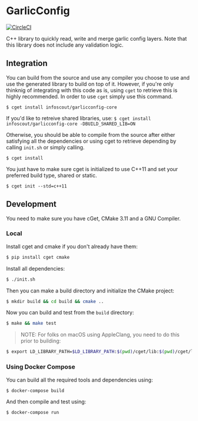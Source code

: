 # GarlicConfig

[![CircleCI](https://circleci.com/gh/infoscout/garlicconfig-core.svg?style=svg&circle-token=0fa1ed375c058bb98d7d2dc3e1bf871a9c6706fd)](https://circleci.com/gh/infoscout/garlicconfig-core)


C++ library to quickly read, write and merge garlic config layers. Note that this library does not include any validation logic.

## Integration
You can build from the source and use any compiler you choose to use and use the generated library to build on top of it. However, if you're only thinknig of integrating with this code as is, using `cget` to retrieve this is highly recommended. In order to use `cget` simply use this command.

`$ cget install infoscout/garlicconfig-core`

If you'd like to retreive shared libraries, use:
`$ cget install infoscout/garlicconfig-core -DBUILD_SHARED_LIB=ON`

Otherwise, you should be able to compile from the source after either satisfying all the dependencies or using cget to retrieve depending by calling `init.sh` or simply calling.

`$ cget install`

You just have to make sure cget is initialized to use C++11 and set your preferred build type, shared or static.

`$ cget init --std=c++11`

## Development
You need to make sure you have cGet, CMake 3.11 and a GNU Compiler.

### Local

Install cget and cmake if you don't already have them:

```bash
$ pip install cget cmake
```

Install all dependencies:

```bash
$ ./init.sh
```

Then you can make a build directory and initialize the CMake project:

```bash
$ mkdir build && cd build && cmake ..
```

Now you can build and test from the `build` directory:

```bash
$ make && make test
```

> NOTE: For folks on macOS using AppleClang, you need to do this prior to building:

```bash
$ export LD_LIBRARY_PATH=$LD_LIBRARY_PATH:$(pwd)/cget/lib:$(pwd)/cget/lib64
```


### Using Docker Compose

You can build all the required tools and dependencies using:

```bash
$ docker-compose build
```

And then compile and test using:

```bash
$ docker-compose run
```
